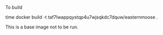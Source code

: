 To build

time docker build -t taf7lwappqystqp4u7wjsqkdc7dquw/easternmoose .

This is a base image not to be run.
